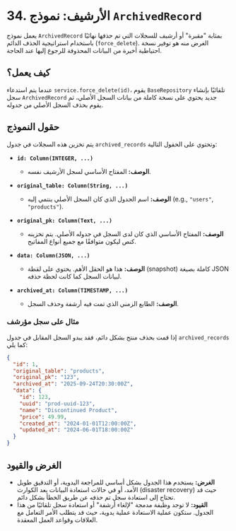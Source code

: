 # 34. الأرشيف: نموذج `ArchivedRecord`

يعمل نموذج `ArchivedRecord` بمثابة "مقبرة" أو أرشيف للسجلات التي تم حذفها نهائيًا باستخدام استراتيجية الحذف الدائم (`force_delete`). الغرض منه هو توفير نسخة احتياطية أخيرة من البيانات المحذوفة للرجوع إليها عند الحاجة.

## كيف يعمل؟

عندما يتم استدعاء `service.force_delete(id)`، يقوم `BaseRepository` تلقائيًا بإنشاء سجل `ArchivedRecord` جديد يحتوي على نسخة كاملة من بيانات السجل الأصلي، ثم يقوم بحذف السجل الأصلي من جدوله.

## حقول النموذج

يتم تخزين هذه السجلات في جدول `archived_records` وتحتوي على الحقول التالية:

- **`id: Column(INTEGER, ...)`**
  - **الوصف:** المفتاح الأساسي لسجل الأرشيف نفسه.

- **`original_table: Column(String, ...)`**
  - **الوصف:** اسم الجدول الذي كان السجل الأصلي ينتمي إليه (e.g., `"users"`, `"products"`).

- **`original_pk: Column(Text, ...)`**
  - **الوصف:** المفتاح الأساسي الذي كان لدى السجل في جدوله الأصلي. يتم تخزينه كنص ليكون متوافقًا مع جميع أنواع المفاتيح.

- **`data: Column(JSON, ...)`**
  - **الوصف:** هذا هو الحقل الأهم. يحتوي على لقطة (snapshot) كاملة بصيغة JSON لبيانات السجل كما كانت لحظة حذفه.

- **`archived_at: Column(TIMESTAMP, ...)`**
  - **الوصف:** الطابع الزمني الذي تمت فيه أرشفة وحذف السجل.

### مثال على سجل مؤرشف

إذا قمت بحذف منتج بشكل دائم، فقد يبدو السجل المقابل في جدول `archived_records` كما يلي:

```json
{
  "id": 1,
  "original_table": "products",
  "original_pk": "123",
  "archived_at": "2025-09-24T20:30:00Z",
  "data": {
    "id": 123,
    "uuid": "prod-uuid-123",
    "name": "Discontinued Product",
    "price": 49.99,
    "created_at": "2024-01-01T12:00:00Z",
    "updated_at": "2024-06-01T18:00:00Z"
  }
}
```

## الغرض والقيود

- **الغرض:** يستخدم هذا الجدول بشكل أساسي للمراجعة اليدوية، أو التدقيق طويل الأمد، أو في حالات استعادة البيانات بعد الكوارث (disaster recovery) حيث قد تحتاج إلى استعادة سجل تم حذفه عن طريق الخطأ بشكل دائم.
- **القيود:** لا توجد وظيفة مدمجة "لإلغاء أرشفة" أو استعادة سجل تلقائيًا من هذا الجدول. ستكون عملية الاستعادة عملية يدوية، حيث قد يتطلب الأمر التعامل مع العلاقات وقواعد العمل المعقدة.

